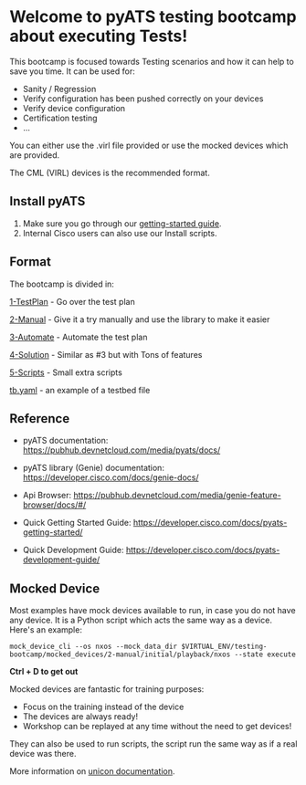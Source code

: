 # Welcome to pyATS testing bootcamp about executing Tests!

This bootcamp is focused towards Testing scenarios and how it can help to save
you time. It can be used for: 

* Sanity / Regression 
* Verify configuration has been pushed correctly on your devices
* Verify device configuration
* Certification testing
* ...

You can either use the .virl file provided or use the mocked devices which are provided.

The CML (VIRL) devices is the recommended format.

## Install pyATS

1. Make sure you go through our [getting-started guide](https://developer.cisco.com/docs/pyats-getting-started/).
2. Internal Cisco users can also use our Install scripts.

## Format

The bootcamp is divided in:

[1-TestPlan](1-TestPlan/) - Go over the test plan

[2-Manual](2-Manual/) - Give it a try manually and use the library to make it easier

[3-Automate](3-Automate/) - Automate the test plan

[4-Solution](4-Solutions/) - Similar as #3 but with Tons of features

[5-Scripts](5-Scripts/) - Small extra scripts

[tb.yaml](tb.yaml) - an example of a testbed file


## Reference

* pyATS documentation: https://pubhub.devnetcloud.com/media/pyats/docs/
* pyATS library (Genie) documentation: https://developer.cisco.com/docs/genie-docs/
* Api Browser: https://pubhub.devnetcloud.com/media/genie-feature-browser/docs/#/

* Quick Getting Started Guide: https://developer.cisco.com/docs/pyats-getting-started/
* Quick Development Guide: https://developer.cisco.com/docs/pyats-development-guide/


## Mocked Device

Most examples have mock devices available to run, in case you do not have any
device. It is a Python script which acts the same way as a device. Here's an
example:

```
mock_device_cli --os nxos --mock_data_dir $VIRTUAL_ENV/testing-bootcamp/mocked_devices/2-manual/initial/playback/nxos --state execute
```

**Ctrl + D to get out**

Mocked devices are fantastic for training purposes:

* Focus on the training instead of the device
* The devices are always ready!
* Workshop can be replayed at any time without the need to get devices!

They can also be used to run scripts, the script run the same way as if a real
device was there.

More information on [unicon documentation](https://pubhub.devnetcloud.com/media/unicon/docs/playback/index.html).
